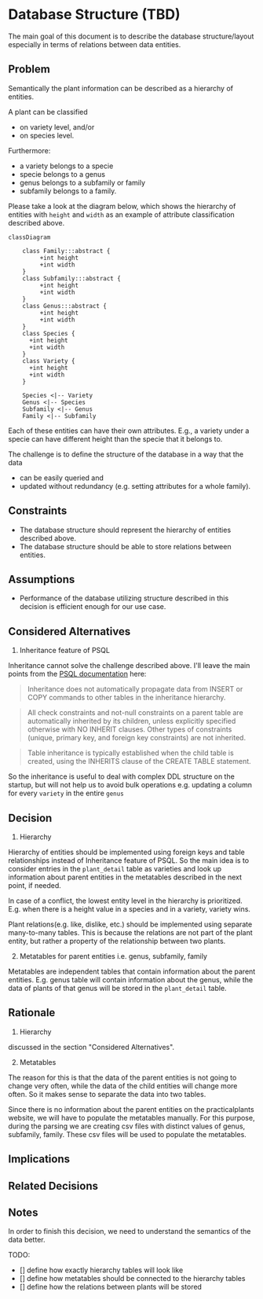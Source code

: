 # Database Structure (TBD)

The main goal of this document is to describe the database structure/layout especially in terms of relations between data entities.

## Problem

Semantically the plant information can be described as a hierarchy of entities.

A plant can be classified

-   on variety level, and/or
-   on species level.

Furthermore:

-   a variety belongs to a specie
-   specie belongs to a genus
-   genus belongs to a subfamily or family
-   subfamily belongs to a family.

Please take a look at the diagram below, which shows the hierarchy of entities with `height` and `width` as an example of attribute classification described above.

```mermaid
classDiagram

    class Family:::abstract {
         +int height
         +int width
    }
    class Subfamily:::abstract {
         +int height
         +int width
    }
    class Genus:::abstract {
         +int height
         +int width
    }
    class Species {
      +int height
      +int width
    }
    class Variety {
      +int height
      +int width
    }

    Species <|-- Variety
    Genus <|-- Species
    Subfamily <|-- Genus
    Family <|-- Subfamily

```

Each of these entities can have their own attributes.
E.g., a variety under a specie can have different height than the specie that it belongs to.

The challenge is to define the structure of the database in a way that the data

-   can be easily queried and
-   updated without redundancy (e.g. setting attributes for a whole family).

## Constraints

-   The database structure should represent the hierarchy of entities described above.
-   The database structure should be able to store relations between entities.

## Assumptions

-   Performance of the database utilizing structure described in this decision is efficient enough for our use case.

## Considered Alternatives

1. Inheritance feature of PSQL

Inheritance cannot solve the challenge described above. I'll leave the main points from the [PSQL documentation](https://www.postgresql.org/docs/current/ddl-inherit.html) here:

> Inheritance does not automatically propagate data from INSERT or COPY commands to other tables in the inheritance hierarchy.

> All check constraints and not-null constraints on a parent table are automatically inherited by its children, unless explicitly specified otherwise with NO INHERIT clauses. Other types of constraints (unique, primary key, and foreign key constraints) are not inherited.

> Table inheritance is typically established when the child table is created, using the INHERITS clause of the CREATE TABLE statement.

So the inheritance is useful to deal with complex DDL structure on the startup, but will not help us to avoid bulk operations e.g. updating a column for every `variety` in the entire `genus`

## Decision

1. Hierarchy

Hierarchy of entities should be implemented using foreign keys and table relationships instead of Inheritance feature of PSQL. So the main idea is to consider entries in the `plant_detail` table as varieties and look up information about parent entities in the metatables described in the next point, if needed.

In case of a conflict, the lowest entity level in the hierarchy is prioritized. E.g. when there is a height value in a species and in a variety, variety wins.

Plant relations(e.g. like, dislike, etc.) should be implemented using separate many-to-many tables. This is because the relations are not part of the plant entity, but rather a property of the relationship between two plants.

2. Metatables for parent entities i.e. genus, subfamily, family

Metatables are independent tables that contain information about the parent entities. E.g. genus table will contain information about the genus, while the data of plants of that genus will be stored in the `plant_detail` table.

## Rationale

1. Hierarchy

discussed in the section "Considered Alternatives".

2. Metatables

The reason for this is that the data of the parent entities is not going to change very often, while the data of the child entities will change more often. So it makes sense to separate the data into two tables.

Since there is no information about the parent entities on the practicalplants website, we will have to populate the metatables manually.
For this purpose, during the parsing we are creating csv files with distinct values of genus, subfamily, family. These csv files will be used to populate the metatables.

## Implications

## Related Decisions

## Notes

In order to finish this decision, we need to understand the semantics of the data better.

TODO:

- [] define how exactly hierarchy tables will look like
- [] define how metatables should be connected to the hierarchy tables
- [] define how the relations between plants will be stored